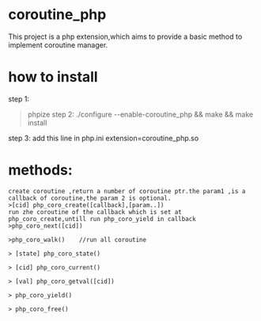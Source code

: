 # coroutine_php
This project is a php extension,which aims to provide a basic method to implement coroutine manager.

# how to install
 step 1:
 >phpize
 step 2:
 >./configure --enable-coroutine_php && make && make install

 step 3:
 add this line in php.ini
 extension=coroutine_php.so

# methods:
    create coroutine ,return a number of coroutine ptr.the param1 ,is a callback of coroutine,the param 2 is optional.
    >[cid] php_coro_create([callback],[param..])
    run zhe coroutine of the callback which is set at php_coro_create,untill run php_coro_yield in callback
    >php_coro_next([cid])

    >php_coro_walk()    //run all coroutine

    > [state] php_coro_state()

    > [cid] php_coro_current()

    > [val] php_coro_getval([cid])

    > php_coro_yield()

    > php_coro_free()